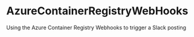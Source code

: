 # AzureContainerRegistryWebHooks
Using the Azure Container Registry Webhooks to trigger a Slack posting
